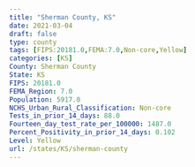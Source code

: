 ```yaml
---
title: "Sherman County, KS"
date: 2021-03-04
draft: false
type: county
tags: [FIPS:20181.0,FEMA:7.0,Non-core,Yellow]
categories: [KS]
County: Sherman County
State: KS
FIPS: 20181.0
FEMA_Region: 7.0
Population: 5917.0
NCHS_Urban_Rural_Classification: Non-core
Tests_in_prior_14_days: 88.0
Fourteen_day_test_rate_per_100000: 1487.0
Percent_Positivity_in_prior_14_days: 0.102
Level: Yellow
url: /states/KS/sherman-county
---
```



